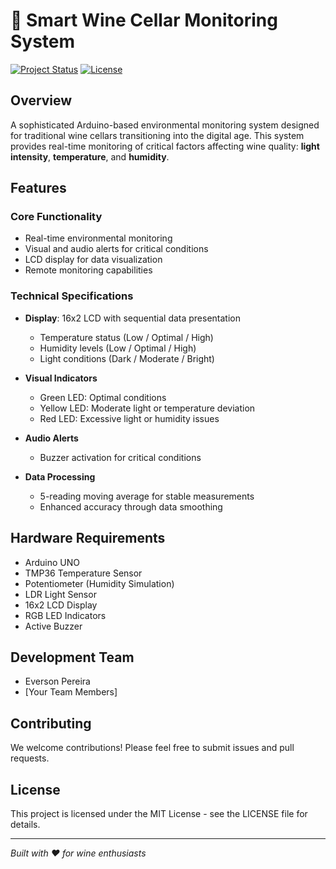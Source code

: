 # 🍇 Smart Wine Cellar Monitoring System

[![Project Status](https://img.shields.io/badge/status-active-success.svg)]()
[![License](https://img.shields.io/badge/license-MIT-blue.svg)]()

## Overview

A sophisticated Arduino-based environmental monitoring system designed for traditional wine cellars transitioning into the digital age. This system provides real-time monitoring of critical factors affecting wine quality: **light intensity**, **temperature**, and **humidity**.

## Features

### Core Functionality
- Real-time environmental monitoring
- Visual and audio alerts for critical conditions
- LCD display for data visualization
- Remote monitoring capabilities

### Technical Specifications
- **Display**: 16x2 LCD with sequential data presentation
  - Temperature status (Low / Optimal / High)
  - Humidity levels (Low / Optimal / High)
  - Light conditions (Dark / Moderate / Bright)

- **Visual Indicators**
  - Green LED: Optimal conditions
  - Yellow LED: Moderate light or temperature deviation
  - Red LED: Excessive light or humidity issues

- **Audio Alerts**
  - Buzzer activation for critical conditions

- **Data Processing**
  - 5-reading moving average for stable measurements
  - Enhanced accuracy through data smoothing

## Hardware Requirements

- Arduino UNO
- TMP36 Temperature Sensor
- Potentiometer (Humidity Simulation)
- LDR Light Sensor
- 16x2 LCD Display
- RGB LED Indicators
- Active Buzzer

## Development Team

- Everson Pereira
- [Your Team Members]

## Contributing

We welcome contributions! Please feel free to submit issues and pull requests.

## License

This project is licensed under the MIT License - see the LICENSE file for details.

---

*Built with ❤️ for wine enthusiasts*
